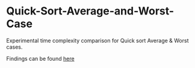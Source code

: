 # Quick-Sort-Average-and-Worst-Case
Experimental time complexity comparison for Quick sort Average &amp; Worst cases.

Findings can be found [here](report.pdf)
